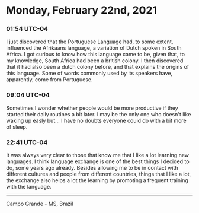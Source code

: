 # Monday, February 22nd, 2021

### 01:54 UTC-04

I just discovered that the Portuguese Language had, to some extent, influenced the
Afrikaans language, a variation of Dutch spoken in South Africa. I got curious to
know how this language came to be, given that, to my knowledge, South Africa had
been a british colony. I then discovered that it had also been a dutch colony before,
and that explains the origins of this language. Some of words commonly used by
its speakers have, apparently, come from Portuguese.

### 09:04 UTC-04

Sometimes I wonder whether people would be more productive if they started their
daily routines a bit later. I may be the only one who doesn't like waking up easly
but... I have no doubts everyone could do with a bit more of sleep.

### 22:41 UTC-04

It was always very clear to those that know me that I like a lot learning new languages.
I think language exchange is one of the best things I decided to do, some years 
ago already. Besides allowing me to be in contact with different cultures and people
from different countries, things that I like a lot, the exchange also helps a lot
the learning by promoting a frequent training with the language.

---

Campo Grande - MS, Brazil
